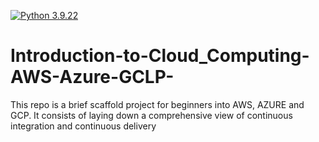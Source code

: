 [![Python 3.9.22](https://github.com/Thierry-Celestin/Introduction-to-Cloud_Computing-AWS-Azure-GCLP-/actions/workflows/main.yml/badge.svg)](https://github.com/Thierry-Celestin/Introduction-to-Cloud_Computing-AWS-Azure-GCLP-/actions/workflows/main.yml)

# Introduction-to-Cloud_Computing-AWS-Azure-GCLP-
This repo is a brief scaffold project for beginners into AWS, AZURE and GCP. It consists of laying down a comprehensive view of continuous integration and continuous delivery
